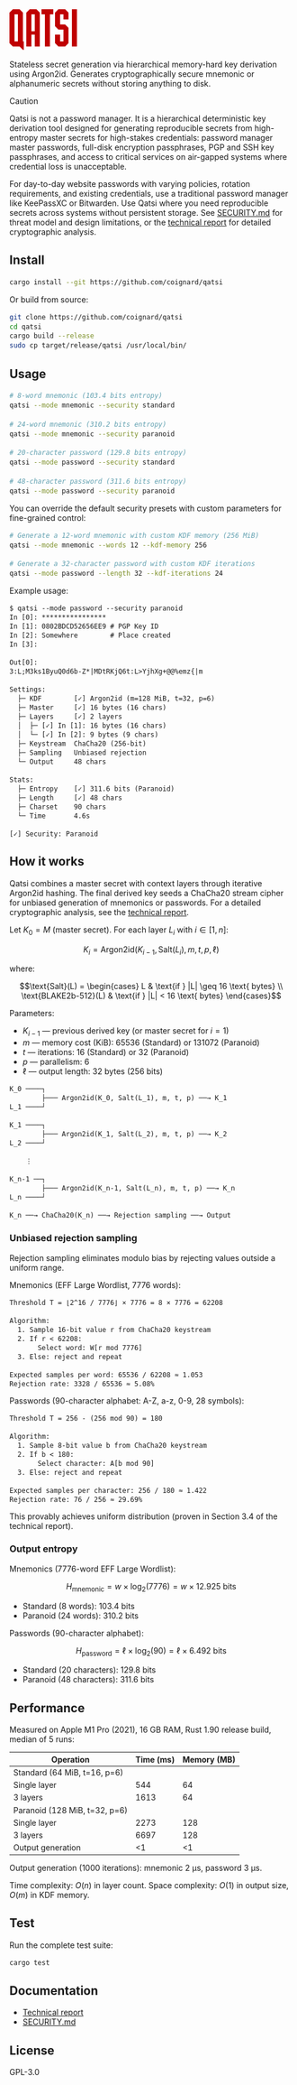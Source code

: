 <img src="https://github.com/coignard/qatsi/blob/main/assets/logo.svg?raw=true" alt="Qatsi Logo" height="72">

Stateless secret generation via hierarchical memory-hard key derivation using Argon2id. Generates cryptographically secure mnemonic or alphanumeric secrets without storing anything to disk.

> [!CAUTION]
> Qatsi is not a password manager. It is a hierarchical deterministic key derivation tool designed for generating reproducible secrets from high-entropy master secrets for high-stakes credentials: password manager master passwords, full-disk encryption passphrases, PGP and SSH key passphrases, and access to critical services on air-gapped systems where credential loss is unacceptable.
>
> For day-to-day website passwords with varying policies, rotation requirements, and existing credentials, use a traditional password manager like KeePassXC or Bitwarden. Use Qatsi where you need reproducible secrets across systems without persistent storage. See [SECURITY.md](SECURITY.md) for threat model and design limitations, or the [technical report](paper/qatsi-technical-report.pdf) for detailed cryptographic analysis.

## Install

```bash
cargo install --git https://github.com/coignard/qatsi
```

Or build from source:

```bash
git clone https://github.com/coignard/qatsi
cd qatsi
cargo build --release
sudo cp target/release/qatsi /usr/local/bin/
```

## Usage

```bash
# 8-word mnemonic (103.4 bits entropy)
qatsi --mode mnemonic --security standard

# 24-word mnemonic (310.2 bits entropy)
qatsi --mode mnemonic --security paranoid

# 20-character password (129.8 bits entropy)
qatsi --mode password --security standard

# 48-character password (311.6 bits entropy)
qatsi --mode password --security paranoid
```

You can override the default security presets with custom parameters for fine-grained control:

```bash
# Generate a 12-word mnemonic with custom KDF memory (256 MiB)
qatsi --mode mnemonic --words 12 --kdf-memory 256

# Generate a 32-character password with custom KDF iterations
qatsi --mode password --length 32 --kdf-iterations 24
```

Example usage:

```
$ qatsi --mode password --security paranoid
In [0]: ****************
In [1]: 0802BDCD52656EE9 # PGP Key ID
In [2]: Somewhere        # Place created
In [3]:

Out[0]:
3:L;M3ks1ByuQ0d6b-Z*|MDtRKjQ6t:L>YjhXg+@@%emz{|m

Settings:
  ├─ KDF        [✓] Argon2id (m=128 MiB, t=32, p=6)
  ├─ Master     [✓] 16 bytes (16 chars)
  ├─ Layers     [✓] 2 layers
  │  ├─ [✓] In [1]: 16 bytes (16 chars)
  │  └─ [✓] In [2]: 9 bytes (9 chars)
  ├─ Keystream  ChaCha20 (256-bit)
  ├─ Sampling   Unbiased rejection
  └─ Output     48 chars

Stats:
  ├─ Entropy    [✓] 311.6 bits (Paranoid)
  ├─ Length     [✓] 48 chars
  ├─ Charset    90 chars
  └─ Time       4.6s

[✓] Security: Paranoid
```

## How it works

Qatsi combines a master secret with context layers through iterative Argon2id hashing. The final derived key seeds a ChaCha20 stream cipher for unbiased generation of mnemonics or passwords. For a detailed cryptographic analysis, see the [technical report](paper/qatsi-technical-report.pdf).

Let $K_0 = M$ (master secret). For each layer $L_i$ with $i \in [1, n]$:

$$K_i = \text{Argon2id}(K_{i-1}, \text{Salt}(L_i), m, t, p, \ell)$$

where:

$$\text{Salt}(L) = \begin{cases}
L & \text{if } |L| \geq 16 \text{ bytes} \\
\text{BLAKE2b-512}(L) & \text{if } |L| < 16 \text{ bytes}
\end{cases}$$

Parameters:

- $K_{i-1}$ — previous derived key (or master secret for $i=1$)
- $m$ — memory cost (KiB): 65536 (Standard) or 131072 (Paranoid)
- $t$ — iterations: 16 (Standard) or 32 (Paranoid)
- $p$ — parallelism: 6
- $\ell$ — output length: 32 bytes (256 bits)

```
K_0 ────┐
        ├─── Argon2id(K_0, Salt(L_1), m, t, p) ──→ K_1
L_1 ────┘

K_1 ────┐
        ├─── Argon2id(K_1, Salt(L_2), m, t, p) ──→ K_2
L_2 ────┘

    ⋮

K_n-1 ──┐
        ├─── Argon2id(K_n-1, Salt(L_n), m, t, p) ──→ K_n
L_n ────┘

K_n ──→ ChaCha20(K_n) ──→ Rejection sampling ──→ Output
```

### Unbiased rejection sampling

Rejection sampling eliminates modulo bias by rejecting values outside a uniform range.

Mnemonics (EFF Large Wordlist, 7776 words):

```
Threshold T = ⌊2^16 / 7776⌋ × 7776 = 8 × 7776 = 62208

Algorithm:
  1. Sample 16-bit value r from ChaCha20 keystream
  2. If r < 62208:
       Select word: W[r mod 7776]
  3. Else: reject and repeat

Expected samples per word: 65536 / 62208 ≈ 1.053
Rejection rate: 3328 / 65536 ≈ 5.08%
```

Passwords (90-character alphabet: A-Z, a-z, 0-9, 28 symbols):

```
Threshold T = 256 - (256 mod 90) = 180

Algorithm:
  1. Sample 8-bit value b from ChaCha20 keystream
  2. If b < 180:
       Select character: A[b mod 90]
  3. Else: reject and repeat

Expected samples per character: 256 / 180 ≈ 1.422
Rejection rate: 76 / 256 ≈ 29.69%
```

This provably achieves uniform distribution (proven in Section 3.4 of the technical report).

### Output entropy

Mnemonics (7776-word EFF Large Wordlist):

$$H_{\text{mnemonic}} = w \times \log_2(7776) = w \times 12.925 \text{ bits}$$

- Standard (8 words): 103.4 bits
- Paranoid (24 words): 310.2 bits

Passwords (90-character alphabet):

$$H_{\text{password}} = \ell \times \log_2(90) = \ell \times 6.492 \text{ bits}$$

- Standard (20 characters): 129.8 bits
- Paranoid (48 characters): 311.6 bits

## Performance

Measured on Apple M1 Pro (2021), 16 GB RAM, Rust 1.90 release build, median of 5 runs:

| Operation | Time (ms) | Memory (MB) |
|-----------|-----------|-------------|
| Standard (64 MiB, t=16, p=6) | | |
| Single layer | 544 | 64 |
| 3 layers | 1613 | 64 |
| Paranoid (128 MiB, t=32, p=6) | | |
| Single layer | 2273 | 128 |
| 3 layers | 6697 | 128 |
| Output generation | <1 | <1 |

Output generation (1000 iterations): mnemonic 2 µs, password 3 µs.

Time complexity: $O(n)$ in layer count. Space complexity: $O(1)$ in output size, $O(m)$ in KDF memory.

## Test

Run the complete test suite:

```bash
cargo test
```

## Documentation

- [Technical report](paper/qatsi-technical-report.pdf)
- [SECURITY.md](SECURITY.md)

## License

GPL-3.0
